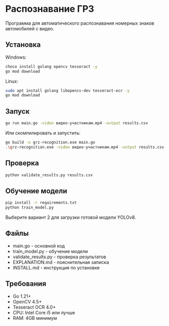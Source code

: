# Распознавание ГРЗ

Программа для автоматического распознавания номерных знаков автомобилей с видео.

## Установка

Windows:
```bash
choco install golang opencv tesseract -y
go mod download
```

Linux:
```bash
sudo apt install golang libopencv-dev tesseract-ocr -y
go mod download
```

## Запуск

```bash
go run main.go -video видео-участникам.mp4 -output results.csv
```

Или скомпилировать и запустить:
```bash
go build -o grz-recognition.exe main.go
.\grz-recognition.exe -video видео-участникам.mp4 -output results.csv
```

## Проверка

```bash
python validate_results.py results.csv
```

## Обучение модели

```bash
pip install -r requirements.txt
python train_model.py
```

Выберите вариант 2 для загрузки готовой модели YOLOv8.

## Файлы

- main.go - основной код
- train_model.py - обучение модели  
- validate_results.py - проверка результатов
- EXPLANATION.md - пояснительная записка
- INSTALL.md - инструкция по установке

## Требования

- Go 1.21+
- OpenCV 4.5+
- Tesseract OCR 4.0+
- CPU: Intel Core i5 или лучше
- RAM: 4GB минимум
